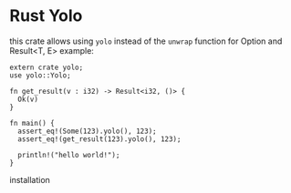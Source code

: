 # Rust Yolo

this crate allows using `yolo` instead of the `unwrap` function for Option<T> and Result<T, E>
example:

```
extern crate yolo;
use yolo::Yolo;

fn get_result(v : i32) -> Result<i32, ()> {
  Ok(v)
}

fn main() {
  assert_eq!(Some(123).yolo(), 123);
  assert_eq!(get_result(123).yolo(), 123);

  println!("hello world!");
}
```

installation
